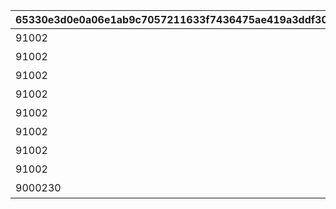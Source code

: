 |65330e3d0e0a06e1ab9c7057211633f7436475ae419a3ddf30bb4357f0b357fb|38471bf98d05ed16a00dc50552ea0728f598c0490bd79ed9f4de125b3b269093|c88774b5b62b0484205ad49e2bf007f8f50a92baa1f176097d29421c69b7a744|1c445e0c57c2b1a464ef4d945aec53a4a31287d235afab73201404a06c63922f|806353a4506afbda46b102dd6a6f30dd457942b85b2c288db4f6de5638feb289|66fa3b1ea089f6e12141b8866a96df4f3902cfad1042829c9c7a6b0087724a47|b73430db6536702fba6e4210c8c90c156fb40fd165e4ce1674ff5c7eb96eff9f|cf8cb369586e5b75041fc6de0112d06eee18f2bc9e69dfb7f6bea3c9485c44b9|53d5391b4771a6a48dd3d768e43394457edc374bb46d808758daf3f0b8bdfd64|377dde6854c4e87e8c7d3211f7aa459982afcc62e3d67644cb9a630e4a3a47dd|54946bda5f3aa55fa7cec7e65d0299ff6e14e1ea6d9b9467108b8ae1b42cc1e3|301dff7fa84e4e9fdc15f951aff40fe63b7924d86c9d632f0a8811b7b6c792b7|23d89559bc501e9ead5557d3fac244bf34d7a2ec8ecc9400997cfa78314675ba|
| --- | --- | --- | --- | --- | --- | --- | --- | --- | --- | --- | --- | --- |
|91002|220|2023/11/30 12:00:00|10161110|8|１２月１日のエピソード|-389|10132|1|5132061|0|焦りと不安の準備期間|35|
|91002|8|2023/11/30 12:00:00|0|8|１２月１０日のエピソード|174|10132|10|5132062|5132061|チーズが繋ぐ縁|35|
|91002|-97|2023/12/01 5:00:00|0|8|１２月１５日のエピソード|171|10132|15|5132063|5132062|刻まれし二つ名|35|
|91002|-98|2023/12/01 5:00:00|0|8|１２月２０日のエピソード|-355|10132|20|5132064|5132063|敏腕プロデューサーは語る|35|
|91002|114|2023/12/02 5:00:00|0|8|１２月２１日のエピソード|-364|10132|21|5132065|5132064|麗しのお召し物|35|
|91002|7|2023/12/02 5:00:00|0|8|１２月２２日のエピソード|-222|10132|22|5132066|5132065|クリスマスはバラの香り|35|
|91002|113|2023/12/02 5:00:00|0|8|１２月２３日のエピソード|45|10132|23|5132067|5132066|雪解けの予感|35|
|91002|117|2023/12/03 5:00:00|0|8|１２月２４日のエピソード|-38|10132|24|5132068|5132067|思い馳せる聖夜|35|
|9000230|0|2023/12/03 5:00:00|0|16|１２月２５日のエピソード|0|10132|25|5132169|5132068|宴の前にて|1|